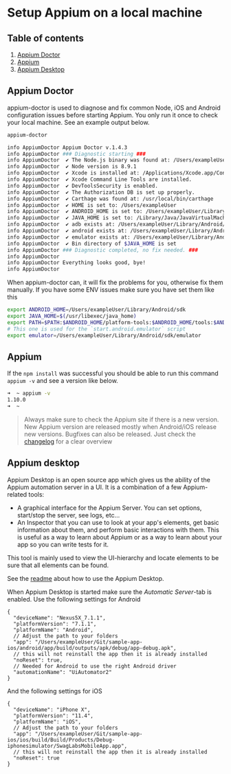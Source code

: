 # Setup Appium on a local machine

## Table of contents
1. [Appium Doctor](#appium-doctor)
1. [Appium](#appium)
1. [Appium Desktop](#appium-desktop)

## Appium Doctor
appium-doctor is used to diagnose and fix common Node, iOS and Android configuration issues before starting Appium. You only run it once to check your local machine. See an example output below.

```bash
appium-doctor

info AppiumDoctor Appium Doctor v.1.4.3
info AppiumDoctor ### Diagnostic starting ###
info AppiumDoctor  ✔ The Node.js binary was found at: /Users/exampleUser/.nvm/versions/node/v8.9.1/bin/node
info AppiumDoctor  ✔ Node version is 8.9.1
info AppiumDoctor  ✔ Xcode is installed at: /Applications/Xcode.app/Contents/Developer
info AppiumDoctor  ✔ Xcode Command Line Tools are installed.
info AppiumDoctor  ✔ DevToolsSecurity is enabled.
info AppiumDoctor  ✔ The Authorization DB is set up properly.
info AppiumDoctor  ✔ Carthage was found at: /usr/local/bin/carthage
info AppiumDoctor  ✔ HOME is set to: /Users/exampleUser
info AppiumDoctor  ✔ ANDROID_HOME is set to: /Users/exampleUser/Library/Android/sdk
info AppiumDoctor  ✔ JAVA_HOME is set to: /Library/Java/JavaVirtualMachines/jdk1.8.0_152.jdk/Contents/Home
info AppiumDoctor  ✔ adb exists at: /Users/exampleUser/Library/Android/sdk/platform-tools/adb
info AppiumDoctor  ✔ android exists at: /Users/exampleUser/Library/Android/sdk/tools/android
info AppiumDoctor  ✔ emulator exists at: /Users/exampleUser/Library/Android/sdk/tools/emulator
info AppiumDoctor  ✔ Bin directory of $JAVA_HOME is set
info AppiumDoctor ### Diagnostic completed, no fix needed. ###
info AppiumDoctor
info AppiumDoctor Everything looks good, bye!
info AppiumDoctor
```

When appium-doctor can, it will fix the problems for you, otherwise fix them manually. If you have some ENV issues make sure you have set them like this

```bash
export ANDROID_HOME=/Users/exampleUser/Library/Android/sdk
export JAVA_HOME=$(/usr/libexec/java_home)
export PATH=$PATH:$ANDROID_HOME/platform-tools:$ANDROID_HOME/tools:$ANDROID_HOME/platform-tools/adb:$ANDROID_HOME/build-tools:$JAVA_HOME/bin
# This one is used for the `start.android.emulator` script
export emulator=/Users/exampleUser/Library/Android/sdk/emulator
```

## Appium
If the `npm install` was successful you should be able to run this command `appium -v` and see a version like below.

```bash
➜  ~ appium -v
1.10.0
➜  ~
```

> Always make sure to check the Appium site if there is a new version. New Appium version are released mostly when Android/iOS release new versions. Bugfixes can also be released. Just check the [changelog](https://github.com/appium/appium/blob/master/CHANGELOG.md) for a clear overview

## Appium desktop
Appium Desktop is an open source app which gives us the ability of the Appium automation server in a UI. It is a combination of a few Appium-related tools:

- A graphical interface for the Appium Server. You can set options, start/stop the server, see logs, etc...
- An Inspector that you can use to look at your app's elements, get basic information about them, and perform basic interactions with them. This is useful as a way to learn about Appium or as a way to learn about your app so you can write tests for it.

This tool is mainly used to view the UI-hierarchy and locate elements to be sure that all elements can be found.

See the [readme](https://github.com/appium/appium-desktop) about how to use the Appium Desktop.

When Appium Desktop is started make sure the _Automatic Server_-tab is enabled. Use the following settings for Android

```
{
  "deviceName": "Nexus5X_7.1.1",
  "platformVersion": "7.1.1",
  "platformName": "Android",
  // Adjust the path to your folders
  "app": "/Users/exampleUser/Git/sample-app-ios/android/app/build/outputs/apk/debug/app-debug.apk",
  // this will not reinstall the app then it is already installed
  "noReset": true,
  // Needed for Android to use the right Android driver
  "automationName": "UiAutomator2"
}
```

And the following settings for iOS

```
{
  "deviceName": "iPhone X",
  "platformVersion": "11.4",
  "platformName": "iOS",
  // Adjust the path to your folders
  "app": "/Users/exampleUser/Git/sample-app-ios/ios/build/Build/Products/Debug-iphonesimulator/SwagLabsMobileApp.app",
  // this will not reinstall the app then it is already installed
  "noReset": true
}
```
